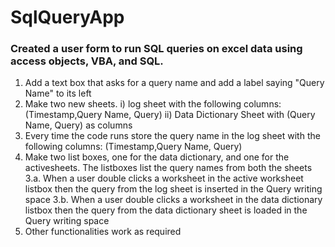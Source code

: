 # SqlQueryApp
### Created a user form to run SQL queries on excel data using access objects, VBA, and SQL.

1. Add a text box that asks for a query name and add a label saying "Query Name" to its left
2. Make two new sheets. i) log sheet with the following columns: (Timestamp,Query Name, Query) ii) Data Dictionary Sheet with (Query Name, Query) as columns
3.  Every time the code runs store the query name in the log sheet with the following columns: (Timestamp,Query Name, Query)
3. Make two list boxes, one for the data dictionary, and one for the activesheets. The listboxes list the query names from both the sheets 
3.a. When a user double clicks a worksheet in the active worksheet listbox then the query from the log sheet is inserted in the Query writing space
3.b. When a user double clicks a worksheet in the data dictionary listbox then the query from the data dictionary sheet is loaded in the Query writing space
4. Other functionalities work as required

